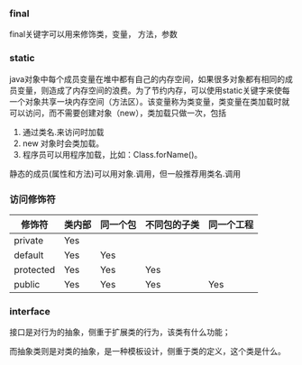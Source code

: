 ### final

final关键字可以用来修饰类，变量， 方法，参数



### static


java对象中每个成员变量在堆中都有自己的内存空间，如果很多对象都有相同的成员变量，则造成了内存空间的浪费。为了节约内存，可以使用static关键字来使每一个对象共享一块内存空间（方法区）。该变量称为类变量，类变量在类加载时就可以访问，而不需要创建对象（new），类加载只做一次，包括

1. 通过类名.来访问时加载
2. new 对象时会类加载。
3. 程序员可以用程序加载，比如：Class.forName()。

静态的成员(属性和方法)可以用对象.调用，但一般推荐用类名.调用

### 访问修饰符

| 修饰符    | 类内部 | 同一个包 | 不同包的子类 | 同一个工程 |
| --------- | ------ | -------- | ------------ | ---------- |
| private   | Yes    |          |              |            |
| default   | Yes    | Yes      |              |            |
| protected | Yes    | Yes      | Yes          |            |
| public    | Yes    | Yes      | Yes          | Yes        |

### interface

接口是对行为的抽象，侧重于扩展类的行为，该类有什么功能；

而抽象类则是对类的抽象，是一种模板设计，侧重于类的定义，这个类是什么。
